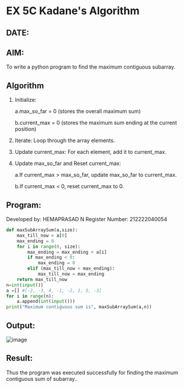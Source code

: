# EX 5C Kadane's Algorithm
## DATE:
## AIM:
To write a python program to find the maximum contiguous subarray.


## Algorithm
1. Initialize:

    a.max_so_far = 0 (stores the overall maximum sum)

    b.current_max = 0 (stores the maximum sum ending at the current position)

2. Iterate: Loop through the array elements.

3. Update current_max: For each element, add it to current_max.

4. Update max_so_far and Reset current_max:

   a.If current_max > max_so_far, update max_so_far to current_max.

   b.If current_max < 0, reset current_max to 0.

## Program:

Developed by: HEMAPRASAD N
Register Number:  212222040054
```python
def maxSubArraySum(a,size):
    max_till_now = a[0]
    max_ending = 0
    for i in range(0, size):
        max_ending = max_ending + a[i]
        if max_ending < 0:
            max_ending = 0
        elif (max_till_now < max_ending):
            max_till_now = max_ending
    return max_till_now
n=int(input())  
a =[] #[-2, -3, 4, -1, -2, 1, 5, -3]
for i in range(n):
    a.append(int(input()))
print("Maximum contiguous sum is", maxSubArraySum(a,n))
```

## Output:
![image](https://github.com/user-attachments/assets/9100c465-2221-49e6-82e3-44d85d36afbb)



## Result:
Thus the program was executed successfully for finding the maximum contiguous sum of subarray..
